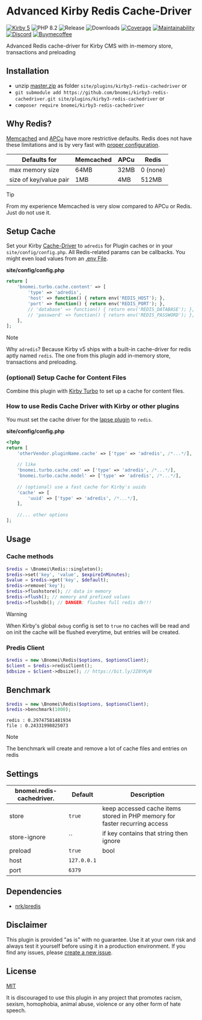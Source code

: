 # Advanced Kirby Redis Cache-Driver

[![Kirby 5](https://flat.badgen.net/badge/Kirby/5?color=ECC748)](https://getkirby.com)
![PHP 8.2](https://flat.badgen.net/badge/PHP/8.2?color=4E5B93&icon=php&label)
![Release](https://flat.badgen.net/packagist/v/bnomei/kirby-redis-cachedriver?color=ae81ff&icon=github&label)
![Downloads](https://flat.badgen.net/packagist/dt/bnomei/kirby-redis-cachedriver?color=272822&icon=github&label)
[![Coverage](https://flat.badgen.net/codeclimate/coverage/bnomei/kirby-redis-cachedriver?icon=codeclimate&label)](https://codeclimate.com/github/bnomei/kirby-redis-cachedriver)
[![Maintainability](https://flat.badgen.net/codeclimate/maintainability/bnomei/kirby-redis-cachedriver?icon=codeclimate&label)](https://codeclimate.com/github/bnomei/kirby3-redirects/issues)
[![Discord](https://flat.badgen.net/badge/discord/bnomei?color=7289da&icon=discord&label)](https://discordapp.com/users/bnomei)
[![Buymecoffee](https://flat.badgen.net/badge/icon/donate?icon=buymeacoffee&color=FF813F&label)](https://www.buymeacoffee.com/bnomei)

Advanced Redis cache-driver for Kirby CMS with in-memory store, transactions and preloading

## Installation

- unzip [master.zip](https://github.com/bnomei/kirby3-redis-cachedriver/archive/master.zip) as folder `site/plugins/kirby3-redis-cachedriver` or
- `git submodule add https://github.com/bnomei/kirby3-redis-cachedriver.git site/plugins/kirby3-redis-cachedriver` or
- `composer require bnomei/kirby3-redis-cachedriver`

## Why Redis?

[Memcached](https://github.com/memcached/memcached/wiki/ConfiguringServer#commandline-arguments) and [APCu](https://www.php.net/manual/en/apc.configuration.php) have more restrictive defaults. Redis does not have these limitations and is by very fast with [proper configuration](https://blog.opstree.com/2019/04/16/redis-best-practices-and-performance-tuning/).

| Defaults for | Memcached | APCu | Redis |
|----|----|----|----|
| max memory size | 64MB | 32MB | 0 (none) |
| size of key/value pair | 1MB | 4MB | 512MB |

> [!TIP]
> From my experience Memcached is very slow compared to APCu or Redis. Just do not use it.

## Setup Cache

Set your Kirby [Cache-Driver](https://getkirby.com/docs/guide/cache#cache-drivers-and-options) to `adredis` for Plugin caches or in your `site/config/config.php`. 
All Redis-related params can be callbacks. You might even load values from an [.env File](https://github.com/bnomei/kirby3-dotenv).

**site/config/config.php**
```php
return [
    'bnomei.turbo.cache.content' => [
        'type' => 'adredis',
        'host' => function() { return env('REDIS_HOST'); },
        'port' => function() { return env('REDIS_PORT'); },
        // 'database' => function() { return env('REDIS_DATABASE'); },
        // 'password' => function() { return env('REDIS_PASSWORD'); },
    ],
];
```

> [!NOTE]
> Why `adredis`? Because Kirby v5 ships with a built-in cache-driver for redis aptly named `redis`. The one from this plugin add in-memory store, transactions and preloading.


### (optional) Setup Cache for Content Files

Combine this plugin with [Kirby Turbo](https://github.com/bnomei/kirby-turbo) to set up a cache for content files.

### How to use Redis Cache Driver with Kirby or other plugins

You must set the cache driver for the [lapse plugin](https://github.com/bnomei/kirby3-lapse) to `redis`.

**site/config/config.php**
```php
<?php
return [
    'otherVendor.pluginName.cache' => ['type' => 'adredis', /*...*/],
    
    // like
    'bnomei.turbo.cache.cmd' => ['type' => 'adredis', /*...*/],
    'bnomei.turbo.cache.model' => ['type' => 'adredis', /*...*/],
    
    // (optional) use a fast cache for Kirby's uuids
    'cache' => [
        'uuid' => ['type' => 'adredis', /*...*/],
    ],
    
    //... other options
];
```

## Usage

### Cache methods
```php
$redis = \Bnomei\Redis::singleton();
$redis->set('key', 'value', $expireInMinutes);
$value = $redis->get('key', $default);
$redis->remove('key');
$redis->flushstore(); // data in memory
$redis->flush(); // memory and prefixed values
$redis->flushdb(); // DANGER: flushes full redis db!!!
```

> [!WARNING]
> When Kirby's global `debug` config is set to `true` no caches will be read and on init the cache will be flushed everytime, but entries will be created.

### Predis Client
```php
$redis = new \Bnomei\Redis($options, $optionsClient);
$client = $redis->redisClient();
$dbsize = $client->dbsize(); // https://bit.ly/2Z8YKyN
```

## Benchmark

```php
$redis = new \Bnomei\Redis($options, $optionsClient);
$redis->benchmark(1000);
```

```shell script
redis : 0.29747581481934
file : 0.24331998825073
```

> [!NOTE]
> The benchmark will create and remove a lot of cache files and entries on redis

## Settings

| bnomei.redis-cachedriver.            | Default        | Description               |            
|---------------------------|----------------|---------------------------|
| store | `true` | keep accessed cache items stored in PHP memory for faster recurring access  |
| store-ignore | `` | if key contains that string then ignore  |
| preload | `true` | bool|int in minutes, will cache preload recently used data using a pipeline on init  |
| host | `127.0.0.1` |  |
| port | `6379` |  |


## Dependencies

- [nrk/predis](https://github.com/nrk/predis)

## Disclaimer

This plugin is provided "as is" with no guarantee. Use it at your own risk and always test it yourself before using it in a production environment. If you find any issues, please [create a new issue](https://github.com/bnomei/kirby3-redis-cachedriver/issues/new).

## License

[MIT](https://opensource.org/licenses/MIT)

It is discouraged to use this plugin in any project that promotes racism, sexism, homophobia, animal abuse, violence or any other form of hate speech.
